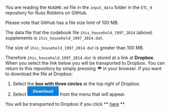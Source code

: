 You are reading the `README.md` file in the `input_data` folder in the ` ETL_6 ` repository for Russ Robbins on GitHub.

Please note that GitHub has a file size limit of 100 MB.

The data file that the codebook file `ihis_household_1997_2014` (above) supplements is `ihis_household_1997_2014.dat`.

The size of `ihis_household_1997_2014.dat` is greater than 100 MB.

Therefore `ihis_household_1997_2014.dat` is stored at a link at **Dropbox**. When you select the link below you will be transported to Dropbox. You can return to this repository by simply pressing ![back arrow](./back_arrow.png) in your browser.
If you want to download the file at Dropbox:

1. Select the **box with three circles** at the top right of Dropbox.
2. Select ![download](./download.png) from the menu that will appear.

You will be transported to Dropbox if you click ** [here](https://www.dropbox.com/s/zdi3cslajmm6gml/ihis_household_1997_2014.dat?dl=0) **.



